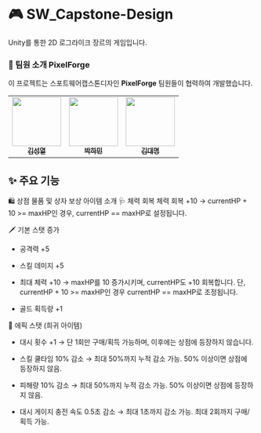 # 🎮 SW_Capstone-Design

Unity를 통한 2D 로그라이크 장르의 게임입니다.


### 🤝 팀원 소개 PixelForge
이 프로젝트는 스포트웨어캡스톤디자인 **PixelForge** 팀원들이 협력하여 개발했습니다.

<table>
  <tbody>
    <tr>
      <td align="center"><a href="https://github.com/GithubOfHermes">
        <img src="https://github.com/GithubOfHermes.png?size=100" width="100px;" alt=""/><br /><sub><b>김성열</b></sub></a><br />
      </td>
      <td align="center"><a href="https://github.com/inNewPG">
        <img src="https://github.com/inNewPG.png?size=100" width="100px;" alt=""/><br /><sub><b>박하민</b></sub></a><br />
      </td>
      <td align="center"><a href="https://github.com/Ryder76524">
        <img src="https://github.com/Ryder76524.png?size=100" width="100px;" alt=""/><br /><sub><b>김대명</b></sub></a><br />
      </td>
    </tr>
  </tbody>
</table>

## ✨ 주요 기능

🛍️ 상점 물품 및 상자 보상 아이템 소개
🩺 체력 회복
체력 회복 +10
→ currentHP + 10 >= maxHP인 경우, currentHP == maxHP로 설정됩니다.

🗡️ 기본 스탯 증가
- 공격력 +5

- 스킬 데미지 +5

- 최대 체력 +10
→ maxHP를 10 증가시키며, currentHP도 +10 회복합니다. 단, currentHP + 10 >= maxHP인 경우 currentHP == maxHP로 조정됩니다.

- 골드 획득량 +1

🧬 에픽 스탯 (희귀 아이템)
- 대시 횟수 +1
→ 단 1회만 구매/획득 가능하며, 이후에는 상점에 등장하지 않습니다.

- 스킬 쿨타임 10% 감소
→ 최대 50%까지 누적 감소 가능. 50% 이상이면 상점에 등장하지 않음.

- 피해량 10% 감소
→ 최대 50%까지 누적 감소 가능. 50% 이상이면 상점에 등장하지 않음.

- 대시 게이지 충전 속도 0.5초 감소
→ 최대 1초까지 감소 가능. 최대 2회까지 구매/획득 가능.
